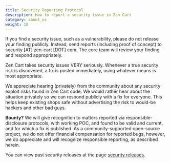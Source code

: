 ```yaml
---
title: Security Reporting Protocol 
description: How to report a security issue in Zen Cart
category: about_us
weight: 10
---
```


If you find a security issue, such as a vulnerability, please do not release your finding publicly.  Instead, send reports (including proof of concept) to security [AT] zen-cart [DOT] com.  The core team will review your finding and respond appropriately.  

Zen Cart takes security issues VERY seriously. Whenever a true security risk is discovered, a fix is posted immediately, using whatever means is most appropriate. 

We appreciate hearing (privately) from the community about any security exploit risks found in Zen Cart code. We would rather hear about the situation privately so we can respond publicly with a fix for everyone. This helps keep existing shops safe without advertising the risk to would-be hackers and other bad guys. 

**Bounty?** We will give recognition to matters reported via responsible-disclosure protocols, with working POC, and found to be valid and current, and for which a fix is published.
 As a community-supported open-source project, we do not offer financial compensation for reported bugs, however, we do appreciate and will recognize responsible reporting, as described herein.

You can view past security releases at the page [security releases](/user/about_us/security_releases/). 


